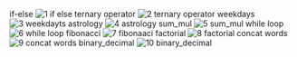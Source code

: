 if-else
![1  if else](https://github.com/user-attachments/assets/86c4db36-54d6-4583-ba09-368b5001b6e1)
ternary operator
![2   ternary operator](https://github.com/user-attachments/assets/f3cab9a8-8365-4aaa-96e8-9290e51522c7)
weekdays
![3   weekdayts](https://github.com/user-attachments/assets/de63bb7a-91a1-4cdb-9737-3d5121de5678)
astrology
![4  astrology](https://github.com/user-attachments/assets/f887a025-cd88-4318-862d-c641259463f6)
sum_mul
![5  sum_mul](https://github.com/user-attachments/assets/cecabdbd-8b59-4706-891d-b423860226dd)
while loop
![6  while loop](https://github.com/user-attachments/assets/8ccff34b-16a2-447d-bd67-3c23db7b3f4a)
fibonacci
![7  fibonaaci](https://github.com/user-attachments/assets/138cec0c-92ef-4312-9e04-0befcfcb4672)
factorial
![8  factorial](https://github.com/user-attachments/assets/f247373a-cfa9-4337-8e81-5dd9c7f3a840)
concat words
![9  concat words](https://github.com/user-attachments/assets/ea217e45-6ffe-4fa2-ba85-badfb3f0223c)
binary_decimal
![10  binary_decimal](https://github.com/user-attachments/assets/4eb7bd72-247f-4b9a-98ea-2d89cb5297e8)

